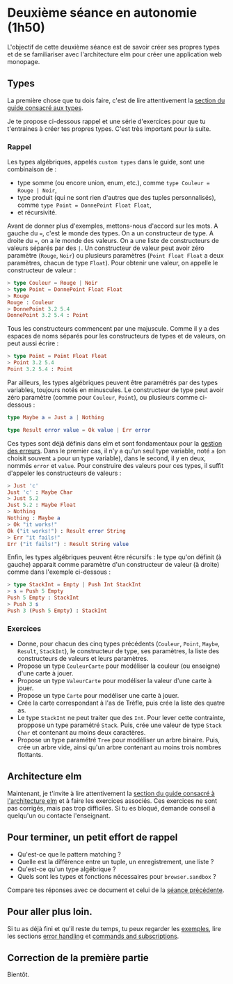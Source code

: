 # Deuxième séance en autonomie (1h50)

L'objectif de cette deuxième séance est de savoir créer ses propres types et de se familiariser avec l'architecture elm pour créer une application web monopage.

## Types

La première chose que tu dois faire, c'est de lire attentivement la [section du guide consacré aux types](https://guide.elm-lang.org/types/).

Je te propose ci-dessous rappel et une série d'exercices pour que tu t'entraines à créer tes propres types. C'est très important pour la suite.

### Rappel

Les types algébriques, appelés `custom types` dans le guide, sont une combinaison de : 
- type somme (ou encore union, enum, etc.), comme `type Couleur = Rouge | Noir`, 
- type produit (qui ne sont rien d'autres que des tuples personnalisés), comme `type Point = DonnePoint Float Float`,  
- et récursivité. 

Avant de donner plus d'exemples, mettons-nous d'accord sur les mots. A gauche du `=`, c'est le monde des types. On a un constructeur de type. A droite du `=`, on a le monde des valeurs. On a une liste de constructeurs de valeurs séparés par des `|`. Un constructeur de valeur peut avoir zéro paramètre (`Rouge`, `Noir`) ou plusieurs paramètres (`Point Float Float` a deux paramètres, chacun de type `Float`). Pour obtenir une valeur, on appelle le constructeur de valeur : 
```elm
> type Couleur = Rouge | Noir
> type Point = DonnePoint Float Float
> Rouge
Rouge : Couleur
> DonnePoint 3.2 5.4
DonnePoint 3.2 5.4 : Point
```

Tous les constructeurs commencent par une majuscule. Comme il y a des espaces de noms séparés pour les constructeurs de types et de valeurs, on peut aussi écrire :
```elm
> type Point = Point Float Float
> Point 3.2 5.4
Point 3.2 5.4 : Point
```

Par ailleurs, les types algébriques peuvent être paramétrés par des types variables, toujours notés en minuscules. Le constructeur de type peut avoir zéro paramètre (comme pour `Couleur`, `Point`), ou plusieurs comme ci-dessous : 
```elm
type Maybe a = Just a | Nothing
```
```elm
type Result error value = Ok value | Err error
```
Ces types sont déjà définis dans elm et sont fondamentaux pour la [gestion des erreurs](https://guide.elm-lang.org/error_handling/). Dans le premier cas, il n'y a qu'un seul type variable, noté `a` (on choisit souvent `a` pour un type variable), dans le second, il y en deux, nommés `error` et `value`. Pour construire des valeurs pour ces types, il suffit d'appeler les constructeurs de valeurs : 

```elm
> Just 'c'
Just 'c' : Maybe Char
> Just 5.2
Just 5.2 : Maybe Float
> Nothing
Nothing : Maybe a
> Ok "it works!"
Ok ("it works!") : Result error String
> Err "it fails!"
Err ("it fails!") : Result String value
```

Enfin, les types algébriques peuvent être récursifs : le type qu'on définit (à gauche) apparait comme paramètre d'un constructeur de valeur (à droite) comme dans l'exemple ci-dessous : 

```elm
> type StackInt = Empty | Push Int StackInt 
> s = Push 5 Empty
Push 5 Empty : StackInt
> Push 3 s
Push 3 (Push 5 Empty) : StackInt
```

### Exercices

- Donne, pour chacun des cinq types précédents (`Couleur`, `Point`, `Maybe`, `Result`, `StackInt`), le constructeur de type, ses paramètres, la liste des constructeurs de valeurs et leurs paramètres. 
- Propose un type `CouleurCarte` pour modéliser la couleur (ou enseigne) d'une carte à jouer. 
- Propose un type `ValeurCarte` pour modéliser la valeur d'une carte à jouer. 
- Propose un type `Carte` pour modéliser une carte à jouer. 
- Crée la carte correspondant à l'as de Trèfle, puis crée la liste des quatre as. 
- Le type `StackInt` ne peut traiter que des `Int`. Pour lever cette contrainte, proppose un type paramétré `Stack`. Puis, crée une valeur de type `Stack Char` et contenant au moins deux caractères. 
- Propose un type paramétré `Tree` pour modéliser un arbre binaire. Puis, crée un arbre vide, ainsi qu'un arbre contenant au moins trois nombres flottants. 

## Architecture elm

Maintenant, je t'invite à lire attentivement la [section du guide consacré à l'architecture elm](https://guide.elm-lang.org/architecture/)
et à faire les exercices associés. Ces exercices ne sont pas corrigés, mais pas trop difficiles. Si tu es bloqué, demande conseil à quelqu'un ou contacte l'enseignant. 

## Pour terminer, un petit effort de rappel

- Qu'est-ce que le pattern matching ?
- Quelle est la différence entre un tuple, un enregistrement, une liste ?
- Qu'est-ce qu'un type algébrique ?
- Quels sont les types et fonctions nécessaires pour `browser.sandbox` ?

Compare tes réponses avec ce document et celui de la [séance précédente](../TD1/). 

## Pour aller plus loin. 

Si tu as déjà fini et qu'il reste du temps, tu peux regarder les [exemples](https://elm-lang.org/examples), lire les sections [error handling](https://guide.elm-lang.org/error_handling/) et [commands and subscriptions](https://guide.elm-lang.org/effects/).

## Correction de la première partie

Bientôt. 
